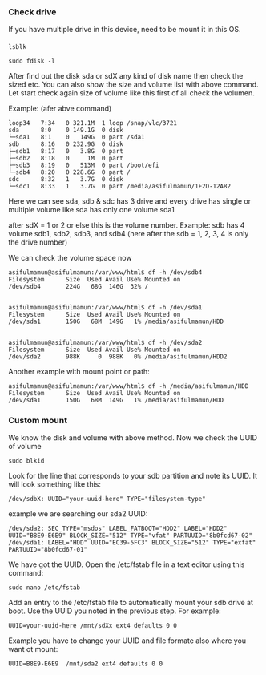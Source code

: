 ### Check drive
If you have multiple drive in this device, need to be mount it in this OS.

####
```
lsblk
```
```
sudo fdisk -l
```
After find out the disk sda or sdX any kind of disk name then check the sized etc. You can also show the size and volume list with above command. Let start check again size of volume like this first of all check the volumen.

Example: (afer abve command)
```
loop34   7:34   0 321.1M  1 loop /snap/vlc/3721
sda      8:0    0 149.1G  0 disk 
└─sda1   8:1    0   149G  0 part /sda1
sdb      8:16   0 232.9G  0 disk 
├─sdb1   8:17   0   3.8G  0 part 
├─sdb2   8:18   0     1M  0 part 
├─sdb3   8:19   0   513M  0 part /boot/efi
└─sdb4   8:20   0 228.6G  0 part /
sdc      8:32   1   3.7G  0 disk 
└─sdc1   8:33   1   3.7G  0 part /media/asifulmamun/1F2D-12A82
```
Here we can see sda, sdb & sdc has 3 drive and every drive has single or multiple volume like sda has only one volume sda1

after sdX = 1 or 2  or else this is the volume number.
Example: sdb has 4 volume sdb1, sdb2, sdb3, and sdb4 (here after the sdb = 1, 2, 3, 4 is only the drive number)

We can check the volume space now
```
asifulmamun@asifulmamun:/var/www/html$ df -h /dev/sdb4
Filesystem      Size  Used Avail Use% Mounted on
/dev/sdb4       224G   68G  146G  32% /


asifulmamun@asifulmamun:/var/www/html$ df -h /dev/sda1
Filesystem      Size  Used Avail Use% Mounted on
/dev/sda1       150G   68M  149G   1% /media/asifulmamun/HDD


asifulmamun@asifulmamun:/var/www/html$ df -h /dev/sda2
Filesystem      Size  Used Avail Use% Mounted on
/dev/sda2       988K     0  988K   0% /media/asifulmamun/HDD2
```

Another example with mount point or path:
```
asifulmamun@asifulmamun:/var/www/html$ df -h /media/asifulmamun/HDD
Filesystem      Size  Used Avail Use% Mounted on
/dev/sda1       150G   68M  149G   1% /media/asifulmamun/HDD
```


### Custom mount
We know the disk and volume with above method.
Now we check the UUID of volume

```
sudo blkid
```

Look for the line that corresponds to your sdb partition and note its UUID. It will look something like this:
```
/dev/sdbX: UUID="your-uuid-here" TYPE="filesystem-type"
```

example we are searching our sda2 UUID:
```
/dev/sda2: SEC_TYPE="msdos" LABEL_FATBOOT="HDD2" LABEL="HDD2" UUID="B8E9-E6E9" BLOCK_SIZE="512" TYPE="vfat" PARTUUID="8b0fcd67-02"
/dev/sda1: LABEL="HDD" UUID="EC39-5FC3" BLOCK_SIZE="512" TYPE="exfat" PARTUUID="8b0fcd67-01"
```

We have got the UUID.
Open the /etc/fstab file in a text editor using this command:
```
sudo nano /etc/fstab
```

Add an entry to the /etc/fstab file to automatically mount your sdb drive at boot. Use the UUID you noted in the previous step. For example:
```
UUID=your-uuid-here /mnt/sdXx ext4 defaults 0 0
```

Example you have to change your UUID and file formate also where you want ot mount:
```
UUID=B8E9-E6E9  /mnt/sda2 ext4 defaults 0 0
```